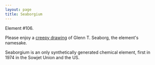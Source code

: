 ```yaml
---
layout: page
title: Seaborgium
---
```


Element #106.

Please enjoy a [creepy drawing](https://www.deviantart.com/horrorshowfreak/art/Seaborgium-783037349) of Glenn T. Seaborg, the element's namesake.

Seaborgium is an only synthetically generated chemical element, first in 1974 in the Sowjet Union and the US.
